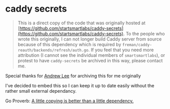 # caddy secrets

> This is a direct copy of the code that was originally hosted at [https://github.com/startsmartlabs/caddy-secrets](https://github.com/startsmartlabs/caddy-secrets). To the people who wrote this originally, I can not longer build Caddy server from source because of this dependency which is required by `freman/caddy-reauth/backends/refresh/auth.go`. If you feel that you need more attribution (I cannot see the individual members of `smartsmartlabs`), or protest to have `caddy-secrets` be archived in this way, please contact me.

Special thanks for [Andrew Lee](https://github.com/gilgameshskytrooper) for archiving this for me originally

I've decided to embed this so I can keep it up to date easily without the rather small external dependancy.

Go Proverb: [A little copying is better than a little dependency.](https://www.youtube.com/watch?v=PAAkCSZUG1c&t=9m28s)